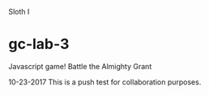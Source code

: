 Sloth I
# gc-lab-3
Javascript game! Battle the Almighty Grant

10-23-2017 This is a push test for collaboration purposes.
